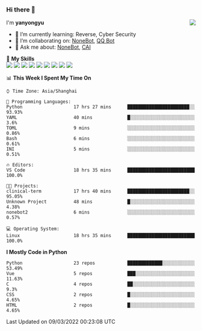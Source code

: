 ### Hi there 👋

<a href="#">
  <img align="right" src="https://github-readme-stats.vercel.app/api?username=yanyongyu&count_private=true&show_icons=true&bg_color=15,f2f7fd,E0EAFC" />
</a>

I'm **yanyongyu**

- 🌱 I’m currently learning: Reverse, Cyber Security
- 👯 I’m collaborating on: [NoneBot](https://github.com/nonebot), [QQ Bot](https://github.com/Mrs4s/go-cqhttp)
- 💬 Ask me about: [NoneBot](https://github.com/nonebot), [CAI](https://github.com/cscs181/CAI)

🌟 **My Skills**  
![](https://img.shields.io/badge/-Python-3e74a2?style=flat-square&logo=Python&logoColor=fff)
![](https://img.shields.io/badge/-Node.js-339933?style=flat-square&logo=Node.js&logoColor=fff)
![](https://img.shields.io/badge/-Vue-4fc08d?style=flat-square&logo=Vue.js&logoColor=fff)
![](https://img.shields.io/badge/-React-2d98ce?style=flat-square&logo=React&logoColor=fff)
![](https://img.shields.io/badge/-Docker-2496ED?style=flat-square&logo=Docker&logoColor=fff)
![](https://img.shields.io/badge/-Linux-000000?style=flat-square&logo=Linux&logoColor=fff)
![](https://img.shields.io/badge/-MySQL-4479A1?style=flat-square&logo=MySQL&logoColor=fff)
![](https://img.shields.io/badge/-Redis-DC382D?style=flat-square&logo=Redis&logoColor=fff)
![](https://img.shields.io/badge/-MongoDB-47A248?style=flat-square&logo=MongoDB&logoColor=fff)

<!--START_SECTION:waka-->
📊 **This Week I Spent My Time On** 

```text
⌚︎ Time Zone: Asia/Shanghai

💬 Programming Languages: 
Python                   17 hrs 27 mins      ███████████████████████░░   93.93% 
YAML                     40 mins             █░░░░░░░░░░░░░░░░░░░░░░░░   3.6% 
TOML                     9 mins              ░░░░░░░░░░░░░░░░░░░░░░░░░   0.86% 
Bash                     6 mins              ░░░░░░░░░░░░░░░░░░░░░░░░░   0.61% 
INI                      5 mins              ░░░░░░░░░░░░░░░░░░░░░░░░░   0.51%

🔥 Editors: 
VS Code                  18 hrs 35 mins      █████████████████████████   100.0%

🐱‍💻 Projects: 
clinical-term            17 hrs 40 mins      ███████████████████████░░   95.05% 
Unknown Project          48 mins             █░░░░░░░░░░░░░░░░░░░░░░░░   4.38% 
nonebot2                 6 mins              ░░░░░░░░░░░░░░░░░░░░░░░░░   0.57%

💻 Operating System: 
Linux                    18 hrs 35 mins      █████████████████████████   100.0%

```

**I Mostly Code in Python** 

```text
Python                   23 repos            █████████████░░░░░░░░░░░░   53.49% 
Vue                      5 repos             ███░░░░░░░░░░░░░░░░░░░░░░   11.63% 
C                        4 repos             ██░░░░░░░░░░░░░░░░░░░░░░░   9.3% 
CSS                      2 repos             █░░░░░░░░░░░░░░░░░░░░░░░░   4.65% 
HTML                     2 repos             █░░░░░░░░░░░░░░░░░░░░░░░░   4.65%

```



 Last Updated on 09/03/2022 00:23:08 UTC
<!--END_SECTION:waka-->
